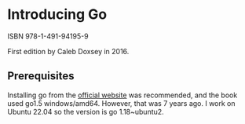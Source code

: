 # Introducing Go
ISBN 978-1-491-94195-9

First edition by Caleb Doxsey in 2016.

## Prerequisites

Installing go from the [official website][gosite] was recommended, and the book
used go1.5 windows/amd64. However, that was 7 years ago. I work on Ubuntu 22.04
so the version is go 1.18~ubuntu2.

[gosite]: https://golang.org/dl
